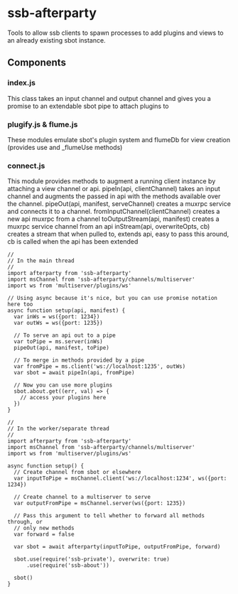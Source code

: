 # ssb-afterparty

Tools to allow ssb clients to spawn processes to add plugins and views to an already existing sbot instance.

## Components

### index.js

This class takes an input channel and output channel and gives you a promise to an extendable sbot pipe to attach plugins to

### plugify.js & flume.js

These modules emulate sbot's plugin system and flumeDb for view creation (provides use and \_flumeUse methods)

### connect.js

This module provides methods to augment a running client instance by attaching a view channel or api.
pipeIn(api, clientChannel) takes an input channel and augments the passed in api with the methods available over the channel.
pipeOut(api, manifest, serveChannel) creates a muxrpc service and connects it to a channel.
fromInputChannel(clientChannel) creates a new api muxrpc from a channel
toOutputStream(api, manifest) creates a muxrpc service channel from an api
inStream(api, overwriteOpts, cb) creates a stream that when pulled to, extends api, easy to pass this around, cb is called when the api has been extended

    //
    // In the main thread
    //
    import afterparty from 'ssb-afterparty'
    import msChannel from 'ssb-afterparty/channels/multiserver'
    import ws from 'multiserver/plugins/ws'

    // Using async because it's nice, but you can use promise notation here too
    async function setup(api, manifest) {
      var inWs = ws({port: 1234})
      var outWs = ws({port: 1235})

      // To serve an api out to a pipe
      var toPipe = ms.server(inWs)
      pipeOut(api, manifest, toPipe)

      // To merge in methods provided by a pipe
      var fromPipe = ms.client('ws://localhost:1235', outWs)
      var sbot = await pipeIn(api, fromPipe)

      // Now you can use more plugins
      sbot.about.get((err, val) => {
        // access your plugins here        
      })    
    }

    //
    // In the worker/separate thread
    //
    import afterparty from 'ssb-afterparty'
    import msChannel from 'ssb-afterparty/channels/multiserver'
    import ws from 'multiserver/plugins/ws'

    async function setup() {
      // Create channel from sbot or elsewhere
      var inputToPipe = msChannel.client('ws://localhost:1234', ws({port: 1234})

      // Create channel to a multiserver to serve
      var outputFromPipe = msChannel.server(ws({port: 1235})

      // Pass this argument to tell whether to forward all methods through, or
      // only new methods
      var forward = false

      var sbot = await afterparty(inputToPipe, outputFromPipe, forward)

      sbot.use(require('ssb-private'), overwrite: true)
          .use(require('ssb-about'))

      sbot()
    }
